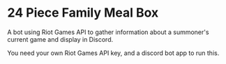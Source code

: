 # 24 Piece Family Meal Box
A bot using Riot Games API to gather information about a summoner's current game and display in Discord.

You need your own Riot Games API key, and a discord bot app to run this.

